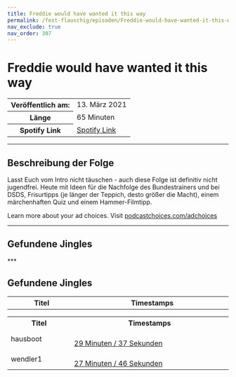 ```yaml
---
title: Freddie would have wanted it this way
permalink: /fest-flauschig/episoden/Freddie-would-have-wanted-it-this-way
nav_exclude: true
nav_order: 307
---
```


# Freddie would have wanted it this way
<table class="resp-table dcf-table dcf-table-responsive dcf-table-bordered dcf-table-striped dcf-w-100%">
                    <tbody>
                        <tr>
                            <th scope="row">Veröffentlich am:</th>
                            <td data-label="Veröffentlich am:">13. März 2021</td>
                        </tr>
                        <tr>
                            <th scope="row">Länge </th>
                            <td data-label="Länge ">65 Minuten</td>
                        </tr><tr>
                                <th scope="row">Spotify Link</th>
                                <td data-label="Spotify Link"><a href="https://open.spotify.com/episode/04UKaoHTtxLvSjzkJS2ETs">Spotify Link</a></td>
                            </tr></tbody>
                </table>

***

## Beschreibung der Folge

<div>
<p>Lasst Euch vom Intro nicht täuschen - auch diese Folge ist definitiv nicht jugendfrei. Heute mit Ideen für die Nachfolge des Bundestrainers und bei DSDS, Frisurtipps (je länger der Teppich, desto größer die Macht), einem märchenhaften Quiz und einem Hammer-Filmtipp.</p><p> </p><p>Learn more about your ad choices. Visit <a href="https://podcastchoices.com/adchoices">podcastchoices.com/adchoices</a></p>  
</div>

***

## Gefundene Jingles

<table style="display: table;">
                                    <tr>
                                        <th class="tableColumnTitle">Titel</th>
                                        <th class="tableColumnTimestamps">Timestamps</th>
                                    </tr>
                                    ***

## Gefundene Jingles

<table style="display: table;">
                                    <tr>
                                        <th class="tableColumnTitle">Titel</th>
                                        <th class="tableColumnTimestamps">Timestamps</th>
                                    </tr>
                                    <tr>
                                <td markdown="span"  class="tableColumnTitle">hausboot</td>
                                <td markdown="span" class="tableColumnTimestamps">
                                <br>
                                <a href="https://open.spotify.com/episode/04UKaoHTtxLvSjzkJS2ETs?t=1777">
                                29 Minuten / 37 Sekunden</a>
                                </td></tr><tr>
                                <td markdown="span"  class="tableColumnTitle">wendler1</td>
                                <td markdown="span" class="tableColumnTimestamps">
                                <br>
                                <a href="https://open.spotify.com/episode/04UKaoHTtxLvSjzkJS2ETs?t=1666">
                                27 Minuten / 46 Sekunden</a>
                                </td></tr></table>